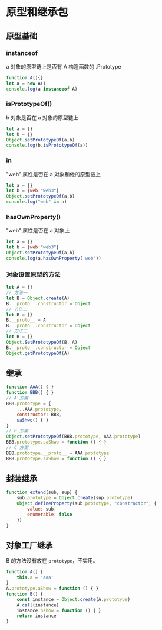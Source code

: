 # 原型和继承包

## 原型基础

### instanceof

a 对象的原型链上是否有 A 构造函数的 .Prototype

```javascript
function A(){}
let a = new A()
console.log(a instanceof A)
```

### isPrototypeOf()

b 对象是否在 a 对象的原型链上

```javascript
let a = {} 
let b = {} 
Object.setPrototypeOf(a,b) 
console.log(b.isPrototypeOf(a))
```

### in

"web" 属性是否在 a 对象和他的原型链上

```javascript
let a = {}
let b = {web:"web3"}
Object.setPrototypeOf(a,b)
console.log("web" in a)
```

### hasOwnProperty()

"web" 属性是否在 a 对象上

```javascript
let a = {}
let b = {web:"web3"}
Object.setPrototypeOf(a,b)
console.log(a.hasOwnProperty('web'))
```

### 对象设置原型的方法

```javascript
let A = {}
// 方法一
let B = Object.create(A)
B.__proto__.constructor = Object
// 方法二
let B = {}
B.__proto__ = A
B.__proto__.constructor = Object
// 方法三
let B = {}
Object.SetPrototypeOf(B, A)
B.__proto__.constructor = Object
Object.getPrototypeOf(A)
```

## 继承

```javascript
function AAA() { }
function BBB() { }
// A 方案
BBB.prototype = {
    ...AAA.prototype,
    constructor: BBB,
    saShwo() { }
}
// B 方案
Object.setPrototypeOf(BBB.prototype, AAA.prototype)
BBB.prototype.saShwo = function () { }
// C 方案
BBB.prototype.__proto__ = AAA.prototype
BBB.prototype.saShow = function () { }
```

## 封装继承

```javascript
function extend(sub, sup) {
    sub.prototype = Object.create(sup.prototype)
    Object.defineProperty(sub.prototype, "constructor", {
        value: sub,
        enumerable: false
    })
}
```

## 对象工厂继承

B 的方法没有放在 `prototype`，不实用。

```javascript
function A() {
    this.a = 'aaa'
}
A.prototype.aShow = function () { }
function B() {
    const instance = Object.create(A.prototype)
    A.call(instance)
    instance.bshow = function () { }
    return instance
}
```
